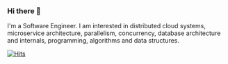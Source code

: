 ### Hi there 👋

I'm a Software Engineer. I am interested in distributed cloud systems, microservice architecture, parallelism, concurrency, database architecture and internals, programming, algorithms and data structures.

[![Hits](https://hits.seeyoufarm.com/api/count/incr/badge.svg?url=https%3A%2F%2Fgithub.com%2Fshweshi%2Fshweshi&count_bg=%2379C83D&title_bg=%23555555&icon=&icon_color=%23E7E7E7&title=hits&edge_flat=false)](https://hits.seeyoufarm.com)
